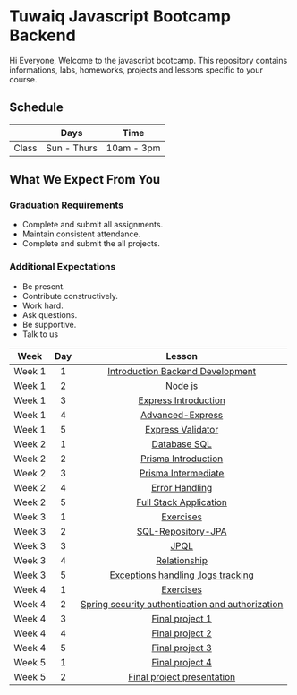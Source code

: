 
# Tuwaiq Javascript Bootcamp Backend
Hi Everyone, Welcome to the javascript bootcamp. This repository contains informations, labs, homeworks, projects and lessons specific to your course.

## Schedule
|  | Days | Time |
| --- | ------------- | ------------- |
| Class | Sun - Thurs  | 10am - 3pm  |


## What We Expect From You
### Graduation Requirements
* Complete and submit all assignments.
* Maintain consistent attendance.
* Complete and submit the all projects.
### Additional Expectations
* Be present.
* Contribute constructively.
* Work hard.
* Ask questions.
* Be supportive.
* Talk to us

| Week   | Day | Lesson |
|:-----:|:---:|:------:|
| Week 1| 1   |[Introduction Backend Development](https://github.com/Tuwaiq-Academy-Training/Js-Introduction-Backend-Development)|--- |
| Week 1| 2   |[Node js](https://github.com/Tuwaiq-Academy-Training/Js-Node.js-NPM-Introduction-to-Express)|
| Week 1| 3   |[Express Introduction](https://github.com/Tuwaiq-Academy-Training/js-express-introduction)|
| Week 1| 4   |[Advanced-Express](https://github.com/Tuwaiq-Academy-Training/advanced-express.js)|
| Week 1| 5   |[Express Validator](https://github.com/Tuwaiq-Academy-Training/express-validator)|
| Week 2| 1   |[Database SQL](https://github.com/Tuwaiq-Academy-Training/Database-SQL.js) | 
| Week 2| 2   |[Prisma Introduction](https://github.com/Tuwaiq-Academy-Training/Prisma-Introduction.js)| 
| Week 2| 3   |[Prisma Intermediate](https://github.com/Tuwaiq-Academy-Training/Prisma-Intermediate.js)| 
| Week 2| 4   |[Error Handling](https://github.com/Tuwaiq-Academy-Training/Error-Handling)| 
| Week 2| 5   |[Full Stack Application](https://github.com/Tuwaiq-Academy-Training/Full-Stack-Application)| 
| Week 3| 1   |[Exercises](https://github.com/Tuwaiq-Java/Week-02-Day-05)| 
| Week 3| 2   |[SQL-Repository-JPA](https://github.com/Tuwaiq-Java/week-03-day-01)| 
| Week 3| 3   |[JPQL](https://github.com/Tuwaiq-Java/week-03-day-02)| 
| Week 3| 4   |[Relationship](https://github.com/Tuwaiq-Java/Week-03-Day-03)| 
| Week 3| 5   |[Exceptions handling ,logs tracking](https://github.com/Tuwaiq-Java/Week-03-Day-04)| 
| Week 4| 1   |[Exercises](https://github.com/Tuwaiq-Java/Week-03-Day-05)| 
| Week 4| 2   |[Spring security authentication and authorization](https://github.com/Tuwaiq-Java/Week-04-Day-01)|---|
| Week 4| 3   |[Final project 1](https://github.com/Tuwaiq-Java/Capstone-project)|---|
| Week 4| 4   |[Final project 2](https://github.com/Tuwaiq-Java/Capstone-project)|---|
| Week 4| 5   |[Final project 3](https://github.com/Tuwaiq-Java/Capstone-project)|---|
| Week 5| 1   |[Final project 4](https://github.com/Tuwaiq-Java/Week-04-Day-05)|---|
| Week 5| 2   |[Final project presentation](https://github.com/Tuwaiq-Java/Week-04-Day-05)|---|

